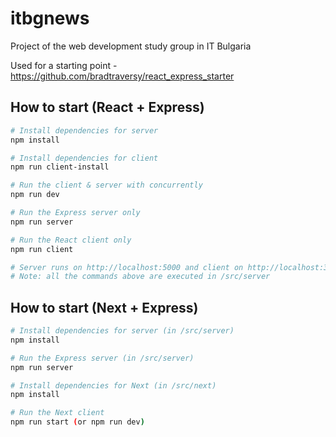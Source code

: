 # itbgnews
Project of the web development study group in IT Bulgaria

Used for a starting point - https://github.com/bradtraversy/react_express_starter

## How to start (React + Express)

``` bash
# Install dependencies for server
npm install

# Install dependencies for client
npm run client-install

# Run the client & server with concurrently 
npm run dev

# Run the Express server only
npm run server

# Run the React client only
npm run client

# Server runs on http://localhost:5000 and client on http://localhost:3000
# Note: all the commands above are executed in /src/server
```

## How to start (Next + Express)

```bash
# Install dependencies for server (in /src/server)
npm install

# Run the Express server (in /src/server)
npm run server

# Install dependencies for Next (in /src/next)
npm install

# Run the Next client
npm run start (or npm run dev)
```
